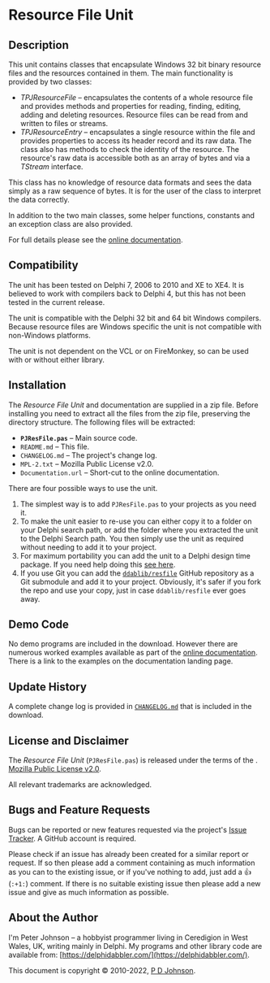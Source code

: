 # Resource File Unit

## Description

This unit contains classes that encapsulate Windows 32 bit binary resource files and the resources contained in them. The main functionality is provided by two classes:

* _TPJResourceFile_ – encapsulates the contents of a whole resource file and provides methods and properties for reading, finding, editing, adding and deleting resources. Resource files can be read from and written to files or streams.
* _TPJResourceEntry_ – encapsulates a single resource within the file and provides properties to access its header record and its raw data. The class also has methods to check the identity of the resource. The resource's raw data is accessible both as an array of bytes and via a _TStream_ interface.

This class has no knowledge of resource data formats and sees the data simply as a raw sequence of bytes. It is for the user of the class to interpret the data correctly.

In addition to the two main classes, some helper functions, constants and an exception class are also provided.

For full details please see the [online documentation](https://delphidabbler.com/url/resfile-docs).

## Compatibility

The unit has been tested on Delphi 7, 2006 to 2010 and XE to XE4. It is believed to work with compilers back to Delphi 4, but this has not been tested in the current release.

The unit is compatible with the Delphi 32 bit and 64 bit Windows compilers. Because resource files are Windows specific the unit is not compatible with non-Windows platforms.

The unit is not dependent on the VCL or on FireMonkey, so can be used with or without either library.

## Installation

The _Resource File Unit_ and documentation are supplied in a zip file. Before installing you need to extract all the files from the zip file, preserving the directory structure. The following files will be extracted:

* **`PJResFile.pas`** – Main source code.
* `README.md` – This file.
* `CHANGELOG.md` – The project's change log.
* `MPL-2.txt` – Mozilla Public License v2.0.
* `Documentation.url` – Short-cut to the online documentation.

There are four possible ways to use the unit.

1. The simplest way is to add `PJResFile.pas` to your projects as you need it.
2. To make the unit easier to re-use you can either copy it to a folder on your Delphi search path, or add the folder where you extracted the unit to the Delphi Search path. You then simply use the unit as required without needing to add it to your project.
3. For maximum portability you can add the unit to a Delphi design time package. If you need help doing this [see here](https://delphidabbler.com/url/install-comp).
4. If you use Git you can add the [`ddablib/resfile`](https://github.com/ddablib/resfile) GitHub repository as a Git submodule and add it to your project. Obviously, it's safer if you fork the repo and use your copy, just in case `ddablib/resfile` ever goes away.

## Demo Code

No demo programs are included in the download. However there are numerous worked examples available as part of the [online documentation](https://delphidabbler.com/url/resfile-docs). There is a link to the examples on the documentation landing page.

## Update History

A complete change log is provided in [`CHANGELOG.md`](https://github.com/ddablib/resfile/blob/main/CHANGELOG.md) that is included in the download.

## License and Disclaimer

The _Resource File Unit_ (`PJResFile.pas`) is released under the terms of the . [Mozilla Public License v2.0](https://www.mozilla.org/MPL/2.0/).

All relevant trademarks are acknowledged.

## Bugs and Feature Requests

Bugs can be reported or new features requested via the project's [Issue Tracker](https://github.com/ddablib/resfile/issues). A GitHub account is required.

Please check if an issue has already been created for a similar report or request. If so then please add a comment containing as much information as you can to the existing issue, or if you've nothing to add, just add a :+1: (`:+1:`) comment. If there is no suitable existing issue then please add a new issue and give as much information as possible.

## About the Author

I'm Peter Johnson – a hobbyist programmer living in Ceredigion in West Wales, UK, writing mainly in Delphi. My programs and other library code are available from: [https://delphidabbler.com/](https://delphidabbler.com/).

This document is copyright © 2010-2022, [P D Johnson](https://gravatar.com/delphidabbler).
